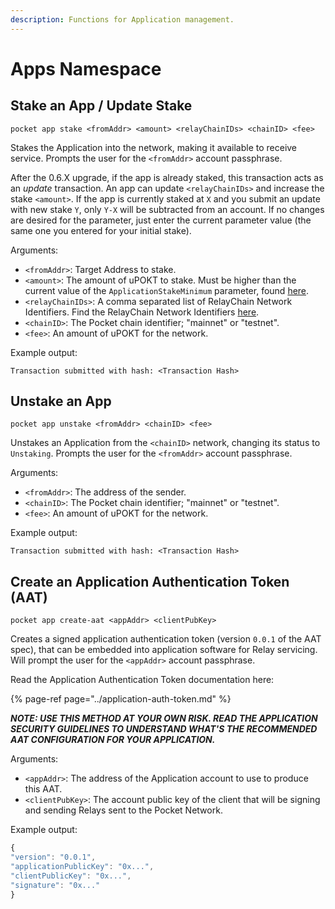 ```yaml
---
description: Functions for Application management.
---
```


# Apps Namespace

## Stake an App / Update Stake

```text
pocket app stake <fromAddr> <amount> <relayChainIDs> <chainID> <fee>
```

Stakes the Application into the network, making it available to receive service. Prompts the user for the `<fromAddr>` account passphrase.

After the 0.6.X upgrade, if the app is already staked, this transaction acts as an _update_ transaction. An app can update `<relayChainIDs>` and increase the stake `<amount>`. If the app is currently staked at `X` and you submit an update with new stake `Y`, only `Y-X` will be subtracted from an account. If no changes are desired for the parameter, just enter the current parameter value \(the same one you entered for your initial stake\).

Arguments:

* `<fromAddr>`: Target Address to stake.
* `<amount>`: The amount of uPOKT to stake. Must be higher than the current value of the `ApplicationStakeMinimum`  parameter, found [here](https://docs.pokt.network/home/references/protocol-parameters#applicationstakeminimum).
* `<relayChainIDs>`: A comma separated list of RelayChain Network Identifiers. Find the RelayChain Network Identifiers [here](https://docs.pokt.network/home/references/supported-blockchains).
* `<chainID>`: The Pocket chain identifier; "mainnet" or "testnet".
* `<fee>`:  An amount of uPOKT for the network.

Example output:

```text
Transaction submitted with hash: <Transaction Hash>
```

## Unstake an App

```text
pocket app unstake <fromAddr> <chainID> <fee>
```

Unstakes an Application from the `<chainID>` network, changing its status to `Unstaking`. Prompts the user for the `<fromAddr>` account passphrase.

Arguments:

* `<fromAddr>`: The address of the sender.
* `<chainID>`: The Pocket chain identifier; "mainnet" or "testnet".
* `<fee>`:  An amount of uPOKT for the network.

Example output:

```text
Transaction submitted with hash: <Transaction Hash>
```

## Create an Application Authentication Token \(AAT\)

```text
pocket app create-aat <appAddr> <clientPubKey>
```

Creates a signed application authentication token \(version `0.0.1` of the AAT spec\), that can be embedded into application software for Relay servicing. Will prompt the user for the `<appAddr>` account passphrase.

Read the Application Authentication Token documentation here:

{% page-ref page="../application-auth-token.md" %}

_**NOTE: USE THIS METHOD AT YOUR OWN RISK. READ THE APPLICATION SECURITY GUIDELINES TO UNDERSTAND WHAT'S THE RECOMMENDED AAT CONFIGURATION FOR YOUR APPLICATION.**_

Arguments:

* `<appAddr>`: The address of the Application account to use to produce this AAT.
* `<clientPubKey>`: The account public key of the client that will be signing and sending Relays sent to the Pocket Network.

Example output:

```javascript
{
"version": "0.0.1",
"applicationPublicKey": "0x...",
"clientPublicKey": "0x...",
"signature": "0x..."
}
```


